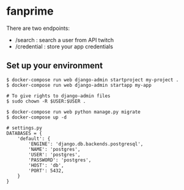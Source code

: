 # fanprime

There are two endpoints:
* /search : search a user from API twitch
* /credential : store your app credentials

## Set up your environment

```
$ docker-compose run web django-admin startproject my-project .
$ docker-compose run web django-admin startapp my-app

# To give rights to django-admin files
$ sudo chown -R $USER:$USER .

$ docker-compose run web python manage.py migrate
$ docker-compose up -d

# settings.py
DATABASES = {
    'default': {
        'ENGINE': 'django.db.backends.postgresql',
        'NAME': 'postgres',
        'USER': 'postgres',
        'PASSWORD': 'postgres',
        'HOST': 'db',
        'PORT': 5432,
    }
}
```
